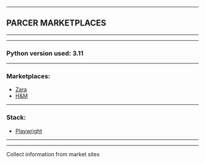 _________________
## PARCER MARKETPLACES
_________________
_________________
### Python version used: 3.11
_________
### Marketplaces: 
- [Zara](https://www.zara.com/)
- [H&M](https://www2.hm.com/)
_________
### Stack:
- [Playwright](https://playwright.dev/)
____________
____________


Collect information from market sites
